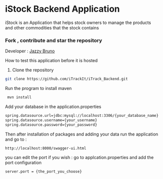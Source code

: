 # iStock Backend Application 
iStock is an Application that helps stock owners to manage the products and other commodities that the stock contains 

### Fork , contribute and star the repository

Developer :  [Jazzy Bruno](https://github.com/jazzybruno)

How to test this application before it is hosted

1. Clone the repository

```bash
git clone https://github.com/iTrackIt/iTrack_Backend.git
```


Run the program to install maven
```bash
 mvn install 
```

Add your database in the application.properties
```bash
spring.datasource.url=jdbc:mysql://localhost:3306/{your_database_name}
spring.datasource.username={your_username}
spring.datasource.password={your_password}
```

Then after installation of packages and adding your data
run the application and go to :
```bash
http://localhost:8000/swagger-ui.html
```

you can edit the port if you wish :
go to applcation.properties and add the port configuration
```bash
server.port = {the_port_you_choose}
```
